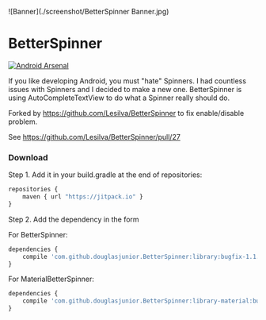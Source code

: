 ![Banner](./screenshot/BetterSpinner Banner.jpg)

# BetterSpinner

[![Android Arsenal](https://img.shields.io/badge/Android%20Arsenal-BetterSpinner-brightgreen.svg?style=flat)](http://android-arsenal.com/details/1/1707)

If you like developing Android, you must "hate" Spinners. I had countless issues with Spinners and I decided to make a new one. BetterSpinner is using AutoCompleteTextView to do what a Spinner really should do.

Forked by https://github.com/Lesilva/BetterSpinner to fix enable/disable problem.

See https://github.com/Lesilva/BetterSpinner/pull/27

### Download

 Step 1. Add it in your build.gradle at the end of repositories:
```javascript
repositories {
    maven { url "https://jitpack.io" }
}
```
 Step 2. Add the dependency in the form

 For BetterSpinner:
```javascript
dependencies {
    compile 'com.github.douglasjunior.BetterSpinner:library:bugfix-1.1.0'
}
```
 For MaterialBetterSpinner:
```javascript
dependencies {
    compile 'com.github.douglasjunior.BetterSpinner:library-material:bugfix-1.1.0'
}
```

